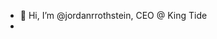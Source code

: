 - 👋 Hi, I’m @jordanrrothstein, CEO @ King Tide
- 

<!---
jordanrrothstein/jordanrrothstein is a ✨ special ✨ repository because its `README.md` (this file) appears on your GitHub profile.
You can click the Preview link to take a look at your changes.
--->
